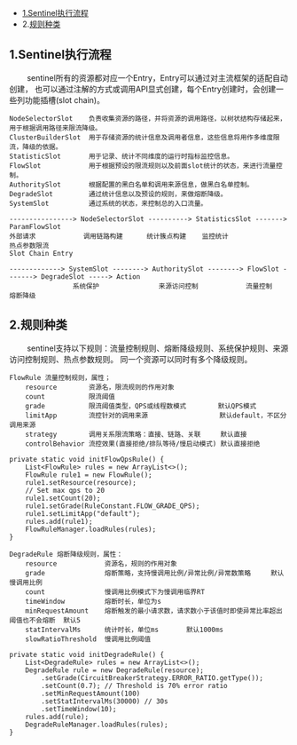 * [1.Sentinel执行流程](#1)
* 2.[规则种类](#2)

<h2 id="1">1.Sentinel执行流程</h2>
&emsp;&emsp; sentinel所有的资源都对应一个Entry，Entry可以通过对主流框架的适配自动创建，
也可以通过注解的方式或调用API显式创建，每个Entry创建时，会创建一些列功能插槽(slot chain)。

    NodeSelectorSlot    负责收集资源的路径，并将资源的调用路径，以树状结构存储起来，用于根据调用路径来限流降级。
    ClusterBuilderSlot  用于存储资源的统计信息及调用者信息，这些信息将用作多维度限流，降级的依据。
    StatisticSlot       用于记录、统计不同维度的运行时指标监控信息。
    FlowSlot            用于根据预设的限流规则以及前面slot统计的状态，来进行流量控制。
    AuthoritySlot       根据配置的黑白名单和调用来源信息，做黑白名单控制。
    DegradeSlot         通过统计信息以及预设的规则，来做熔断降级。
    SystemSlot          通过系统的状态，来控制总的入口流量。

    ----------------> NodeSelectorSlot ----------> StatisticsSlot -------> ParamFlowSlot
    外部请求            调用链路构建      统计簇点构建    监控统计                热点参数限流
    Slot Chain Entry

    -------------> SystemSlot --------> AuthoritySlot --------> FlowSlot -------> DegradeSlot -----> Action
                    系统保护               来源访问控制            流量控制            熔断降级

<h2 id="2">2.规则种类</h2>
&emsp;&emsp; sentinel支持以下规则：流量控制规则、熔断降级规则、系统保护规则、来源访问控制规则、热点参数规则。
同一个资源可以同时有多个降级规则。

    FlowRule 流量控制规则，属性；
        resource        资源名，限流规则的作用对象
        count           限流阈值
        grade           限流阈值类型，QPS或线程数模式        默认QPS模式
        limitApp        流控针对的调用来源                  默认default，不区分调用来源
        strategy        调用关系限流策略：直接、链路、关联     默认直接
        controlBehavior 流控效果(直接拒绝/排队等待/慢启动模式) 默认直接拒绝

    private static void initFlowQpsRule() {
        List<FlowRule> rules = new ArrayList<>();
        FlowRule rule1 = new FlowRule();
        rule1.setResource(resource);
        // Set max qps to 20
        rule1.setCount(20);
        rule1.setGrade(RuleConstant.FLOW_GRADE_QPS);
        rule1.setLimitApp("default");
        rules.add(rule1);
        FlowRuleManager.loadRules(rules);
    }

    DegradeRule 熔断降级规则，属性：
        resource            资源名，规则的作用对象
        grade               熔断策略，支持慢调用比例/异常比例/异常数策略     默认慢调用比例
        count               慢调用比例模式下为慢调用临界RT
        timeWindow          熔断时长，单位为s
        minRequestAmount    熔断触发的最小请求数，请求数小于该值时即使异常比率超出阈值也不会熔断  默认5
        statIntervalMs      统计时长，单位ms       默认1000ms
        slowRatioThreshold  慢调用比例阈值

    private static void initDegradeRule() {
        List<DegradeRule> rules = new ArrayList<>();
        DegradeRule rule = new DegradeRule(resource);
            .setGrade(CircuitBreakerStrategy.ERROR_RATIO.getType());
            .setCount(0.7); // Threshold is 70% error ratio
            .setMinRequestAmount(100)
            .setStatIntervalMs(30000) // 30s
            .setTimeWindow(10);
        rules.add(rule);
        DegradeRuleManager.loadRules(rules);
    }


        